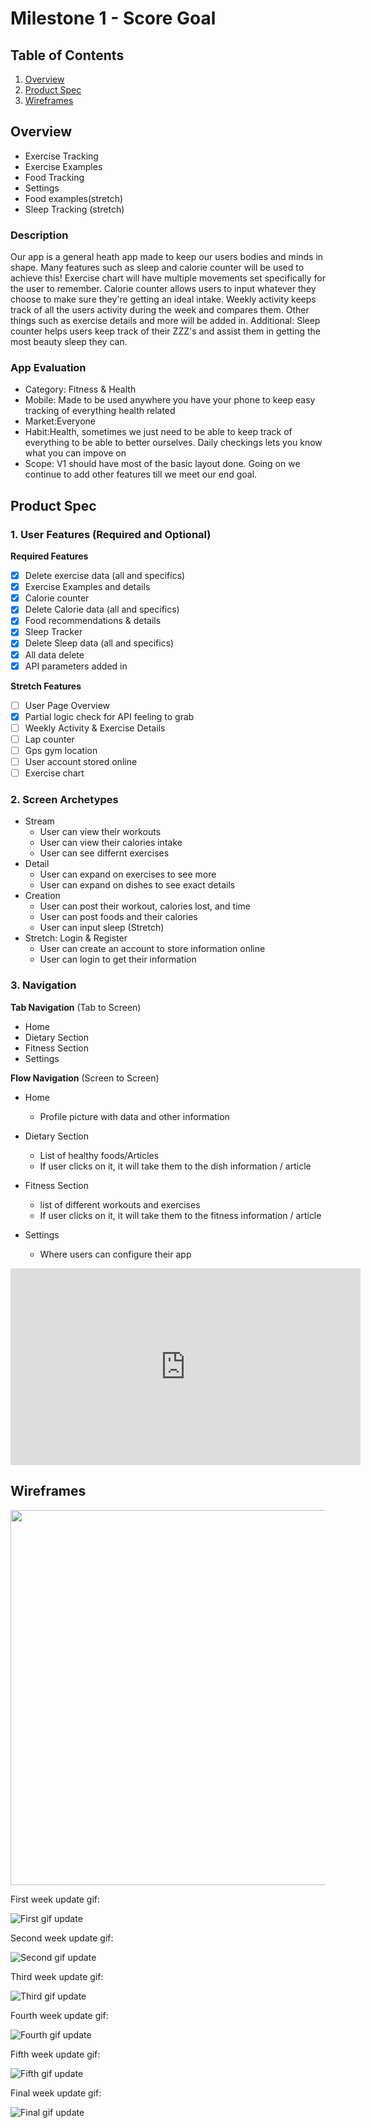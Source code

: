 # Milestone 1 - Score Goal

## Table of Contents

1. [Overview](#Overview)
1. [Product Spec](#Product-Spec)
1. [Wireframes](#Wireframes)

## Overview
- Exercise Tracking
- Exercise Examples
- Food Tracking
- Settings
- Food examples(stretch)
- Sleep Tracking (stretch)

### Description

Our app is a general heath app made to keep our users bodies and minds in shape. Many features such as sleep and calorie counter will be used to achieve this!
Exercise chart will have multiple movements set specifically for the user to remember.
Calorie counter allows users to input whatever they choose to make sure they're getting an ideal intake.
Weekly activity keeps track of all the users activity during the week and compares them.
Other things such as exercise details and more will be added in.
Additional:
Sleep counter helps users keep track of their ZZZ's and assist them in getting the most beauty sleep they can.

### App Evaluation

- Category: Fitness & Health
- Mobile: Made to be used anywhere you have your phone to keep easy tracking of everything health related
- Market:Everyone
- Habit:Health, sometimes we just need to be able to keep track of everything to be able to better ourselves. Daily checkings lets you know what you can impove on
- Scope: V1 should have most of the basic layout done. Going on we continue to add other features till we meet our end goal.

## Product Spec

### 1. User Features (Required and Optional)

**Required Features**
- [x] Delete exercise data (all and specifics)
- [x] Exercise Examples and details
- [x] Calorie counter
- [x] Delete Calorie data (all and specifics)
- [x] Food recommendations & details
- [x] Sleep Tracker
- [x] Delete Sleep data (all and specifics)
- [x] All data delete
- [x] API parameters added in

**Stretch Features**
- [ ] User Page Overview
- [x] Partial logic check for API feeling to grab
- [ ] Weekly Activity & Exercise Details
- [ ] Lap counter
- [ ] Gps gym location
- [ ] User account stored online
- [ ] Exercise chart

### 2. Screen Archetypes

- Stream
  - User can view their workouts
  - User can view their calories intake
  - User can see differnt exercises 
- Detail
  - User can expand on exercises to see more
  - User can expand on dishes to see exact details
- Creation
  - User can post their workout, calories lost, and time
  - User can post foods and their calories
  - User can input sleep (Stretch)
- Stretch: Login & Register
  - User can create an account to store information online
  - User can login to get their information

### 3. Navigation

**Tab Navigation** (Tab to Screen)

* Home
* Dietary Section
* Fitness Section
* Settings

**Flow Navigation** (Screen to Screen)

- Home
  - Profile picture with data and other information
  
- Dietary Section
  - List of healthy foods/Articles
  - If user clicks on it, it will take them to the dish information / article

- Fitness Section
    - list of different workouts and exercises
    -  If user clicks on it, it will take them to the fitness information / article

- Settings
    - Where users can configure their app
<p align="center">
<iframe width="560" height="315" src="https://www.youtube.com/embed/XNYhip-_dSM" title="YouTube video player" frameborder="0" allow="accelerometer; autoplay; clipboard-write; encrypted-media; gyroscope; picture-in-picture" allowfullscreen></iframe>
</p>

## Wireframes

<img src="WireFrame.jpg" width=600>

First week update gif:

<img src="https://i.imgur.com/AWcvVet.gif" title='First update' width='' alt='First gif update'>

Second week update gif:

<img src="healthWeek2.gif" title='Second update' width='' alt='Second gif update'>

Third week update gif:

<img src="healthWeek3.gif" title='Third update' width='' alt='Third gif update'>

Fourth week update gif:

<img src="healthWeek4.gif" title='Fourth update' width='' alt='Fourth gif update'>

Fifth week update gif:

<img src="healthWeek5.gif" title='Fifth update' width='' alt='Fifth gif update'>

Final week update gif:

<img src="finalWeekGif.gif" title='Final update' width='' alt='Final gif update'>


